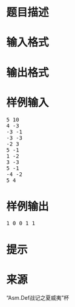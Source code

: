 

# 题目描述



# 输入格式



# 输出格式



# 样例输入


<pre>5 10
4 -3
-3 -1
-3 -3
-2 3
5 -1
1 -2
3 -3
5 -1
-4 -2
5 4</pre>

# 样例输出


<pre>1 0 0 1 1</pre>

# 提示



# 来源


<p>
“Asm.Def战记之夏威夷”杯
</p>
